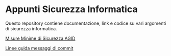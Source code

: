 # Appunti Sicurezza Informatica

Questo repository contiene documentazione, link e codice su vari argomenti di sicurezza informatica.

[Misure Minime di Sicurezza AGID](misure_minime_sicurezza_agid_2017.md)

[Linee guida messaggi di commit](commit_message_style_guide.md)
